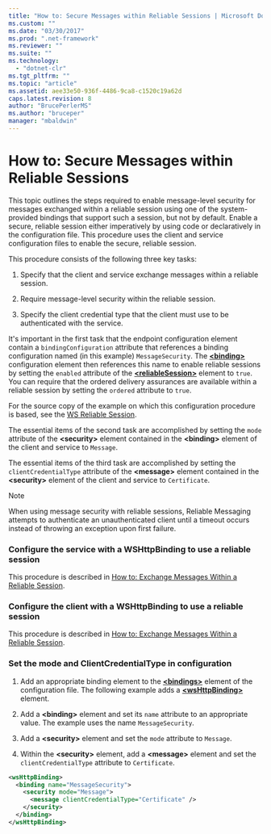 ```yaml
---
title: "How to: Secure Messages within Reliable Sessions | Microsoft Docs"
ms.custom: ""
ms.date: "03/30/2017"
ms.prod: ".net-framework"
ms.reviewer: ""
ms.suite: ""
ms.technology: 
  - "dotnet-clr"
ms.tgt_pltfrm: ""
ms.topic: "article"
ms.assetid: aee33e50-936f-4486-9ca8-c1520c19a62d
caps.latest.revision: 8
author: "BrucePerlerMS"
ms.author: "bruceper"
manager: "mbaldwin"
---
```


# How to: Secure Messages within Reliable Sessions

This topic outlines the steps required to enable message-level security for messages exchanged within a reliable session using one of the system-provided bindings that support such a session, but not by default. Enable a secure, reliable session either imperatively by using code or declaratively in the configuration file. This procedure uses the client and service configuration files to enable the secure, reliable session.

This procedure consists of the following three key tasks:

1. Specify that the client and service exchange messages within a reliable session.

1. Require message-level security within the reliable session.

1. Specify the client credential type that the client must use to be authenticated with the service.

It's important in the first task that the endpoint configuration element contain a `bindingConfiguration` attribute that references a binding configuration named (in this example) `MessageSecurity`. The [**\<binding>**](../../../../docs/framework/misc/binding.md) configuration element then references this name to enable reliable sessions by setting the `enabled` attribute of the [**\<reliableSession>**](http://msdn.microsoft.com/en-us/9c93818a-7dfa-43d5-b3a1-1aafccf3a00b) element to `true`. You can require that the ordered delivery assurances are available within a reliable session by setting the `ordered` attribute to `true`.

For the source copy of the example on which this configuration procedure is based, see the [WS Reliable Session](../../../../docs/framework/wcf/samples/ws-reliable-session.md).

The essential items of the second task are accomplished by setting the `mode` attribute of the **\<security>** element contained in the **\<binding>** element of the client and service to `Message`.

The essential items of the third task are accomplished by setting the `clientCredentialType` attribute of the **\<message>** element contained in the **\<security>** element of the client and service to `Certificate`.

> [!NOTE]
> When using message security with reliable sessions, Reliable Messaging attempts to authenticate an unauthenticated client until a timeout occurs instead of throwing an exception upon first failure.

### Configure the service with a WSHttpBinding to use a reliable session

This procedure is described in [How to: Exchange Messages Within a Reliable Session](../../../../docs/framework/wcf/feature-details/how-to-exchange-messages-within-a-reliable-session.md).

### Configure the client with a WSHttpBinding to use a reliable session

This procedure is described in [How to: Exchange Messages Within a Reliable Session](../../../../docs/framework/wcf/feature-details/how-to-exchange-messages-within-a-reliable-session.md).

### Set the mode and ClientCredentialType in configuration

1. Add an appropriate binding element to the [**\<bindings>**](../../../../docs/framework/configure-apps/file-schema/wcf/bindings.md) element of the configuration file. The following example adds a [**\<wsHttpBinding>**](../../../../docs/framework/configure-apps/file-schema/wcf/wshttpbinding.md) element.

1. Add a **\<binding>** element and set its `name` attribute to an appropriate value. The example uses the name `MessageSecurity`.

1. Add a **\<security>** element and set the `mode` attribute to `Message`.

1. Within the **\<security>** element, add a **\<message>** element and set the `clientCredentialType` attribute to `Certificate`.

```xml
<wsHttpBinding>
  <binding name="MessageSecurity">
    <security mode="Message">
      <message clientCredentialType="Certificate" />
    </security>
  </binding>
</wsHttpBinding>
```
